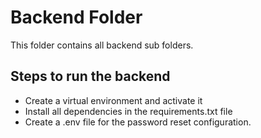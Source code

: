 # Backend Folder
This folder contains all backend sub folders.

## Steps to run the backend
- Create a virtual environment and activate it
- Install all dependencies in the requirements.txt file
- Create a .env file for the password reset configuration.